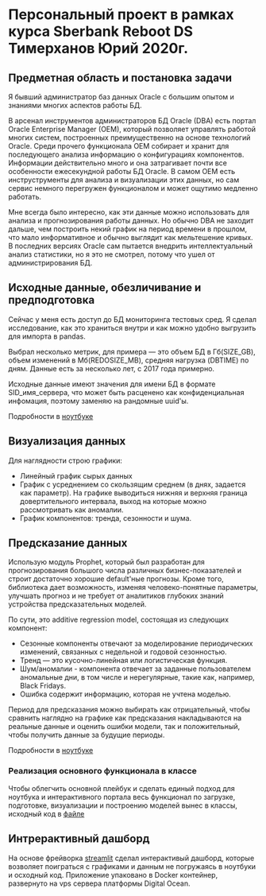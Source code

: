 # Персональный проект в рамках курса Sberbank Reboot DS Тимерханов Юрий 2020г.

## Предметная область и постановка задачи

Я бывший администратор баз данных Oracle с большим опытом и знаниями многих аспектов работы БД.

В арсенал инструментов администраторов БД Oracle (DBA) есть портал Oracle Enterprise Manager (OEM), который позволяет управлять работой многих систем, построенных преимущественно на основе технологий Oracle. Среди прочего функционала OEM собирает и хранит для последующего анализа информацию о конфигурациях компонентов. Информации действительно много и она затрагивает почти все особенности ежесекундной работы БД Oracle. В самом OEM есть инструструменты для анализа и визуализации этих данных, но сам сервис немного перегружен функционалом и может ощутимо медленно работать.

Мне всегда было интересно, как эти данные можно использовать для анализа и прогнозирования работы данных. Но обычно DBA не заходит дальше, чем построить некий график на период времени в прошлом, что мало информативное и обычно выглядит как мельтешение кривых. В последних версиях Oracle сам пытается внедрить интеллектуальный анализ статистики, но я это не смотрел, потому что ушел от администрирования БД.

## Исходные данные, обезличивание и предподготовка

Сейчас у меня есть доступ до БД мониторинга тестовых сред. Я сделал исследование, как это храниться внутри и как можно удобно выгрузить для импорта в pandas.

Выбрал несколько метрик, для примера — это объем БД в Гб(SIZE_GB), объем изменений в Мб(REDOSIZE_MB), средняя нагрузка (DBTIME) по дням. Данные есть за несколько лет, с 2017 года примерно.

Исходные данные имеют значения для имени БД в формате SID_имя_сервера, что может быть расценено как конфиденциальная инфомация, поэтому заменяю на рандомные uuid'ы.

Подробности в [ноутбуке](notebooks/data_preparation.ipynb)

## Визуализация данных

Для наглядности строю графики:

- Линейный график сырых данных
- График с усреднением со скользящим среднем (в днях, задается как параметр). На графике выводиться нижняя и верхняя граница довертительного интервала, выход на которые можно рассмотривать как аномалии.
- График компонентов: тренда, сезонности и шума.

## Предсказание данных

Использую модуль Prophet, который был разработан для прогнозирования большого числа различных бизнес-показателей и строит достаточно хорошие default'ные прогнозы. Кроме того, библиотека дает возможность, изменяя человеко-понятные параметры, улучшать прогноз и не требует от аналитиков глубоких знаний устройства предсказательных моделей.

По сути, это additive regression model, состоящая из следующих компонент:

- Сезонные компоненты  отвечают за моделирование периодических изменений, связанных с недельной и годовой сезонностью.
- Тренд  — это кусочно-линейная или логистическая функция. 
- Шум/аномалии - компонента  отвечает за заданные пользователем аномальные дни, в том числе и нерегулярные, такие как, например, Black Fridays.
- Ошибка  содержит информацию, которая не учтена моделью.

Период для предсказания можно выбирать как отрицательный, чтобы сравнить наглядно на графике как предсказания накладываются на реальные данные и оценить ошибки модели, так и положительный, чтобы получить данные за будущие периоды.

Подробности в [ноутбуке](notebooks/database_trends.ipynb)

### Реализация основного функционала в классе

Чтобы облегчить основной плейбук и сделать единый подход для ноутбука и интерактивного портала весь функционал по загрузке, подготовке, визуализации и построению моделей вынес в классы, исходный код в [файле](src/trends.py)

## Интрерактивный дашборд

На основе фрейворка [streamlit](https://www.streamlit.io/) сделал интерактивый дашборд, которые возволяет поиграться с графиками и данным не погружаясь в ноутбуки и осходный код. Приложение упаковано в Docker контейнер, развернуто на vps сервера платформы Digital Ocean.
